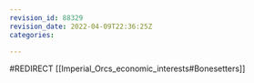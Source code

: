 ```yaml
---
revision_id: 88329
revision_date: 2022-04-09T22:36:25Z
categories:

---
```


#REDIRECT [[Imperial_Orcs_economic_interests#Bonesetters]]